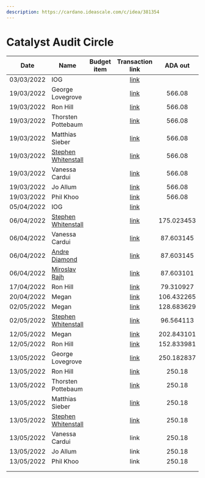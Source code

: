```yaml
---
description: https://cardano.ideascale.com/c/idea/381354
---
```


# Catalyst Audit Circle

<table><thead><tr><th>Date</th><th>Name</th><th data-type="select">Budget item</th><th align="center">Transaction link</th><th align="center">ADA out</th><th align="center">ADA in</th><th align="center">Balance</th></tr></thead><tbody><tr><td>03/03/2022</td><td>IOG</td><td></td><td align="center"><a href="https://raw.githubusercontent.com/treasuryguild/Community-Governance-Oversight/main/Transactions/Fund7/Catalyst-Audit-Circle/Incoming-IOG/1647101544697-IOG.json">link</a></td><td align="center"></td><td align="center">4601.445652</td><td align="center">4600.270295</td></tr><tr><td>19/03/2022</td><td>George Lovegrove</td><td></td><td align="center"><a href="https://raw.githubusercontent.com/treasuryguild/Community-Governance-Oversight/main/Transactions/Fund7/Catalyst-Audit-Circle/Meetings/1647695503497-George-Lovegrove.json">link</a></td><td align="center">566.08</td><td align="center"></td><td align="center">4033.188734</td></tr><tr><td>19/03/2022</td><td>Ron Hill</td><td></td><td align="center"><a href="https://raw.githubusercontent.com/treasuryguild/Community-Governance-Oversight/main/Transactions/Fund7/Catalyst-Audit-Circle/Meetings/1647695804901-Ron-Hill.json">link</a></td><td align="center">566.08</td><td align="center"></td><td align="center">3467.107525</td></tr><tr><td>19/03/2022</td><td>Thorsten Pottebaum</td><td></td><td align="center"><a href="https://raw.githubusercontent.com/treasuryguild/Community-Governance-Oversight/main/Transactions/Fund7/Catalyst-Audit-Circle/Meetings/1647696287952-Thorsten-Pottebaum.json">link</a></td><td align="center">566.08</td><td align="center"></td><td align="center">2901.026008</td></tr><tr><td>19/03/2022</td><td>Matthias Sieber</td><td></td><td align="center"><a href="https://raw.githubusercontent.com/treasuryguild/Community-Governance-Oversight/main/Transactions/Fund7/Catalyst-Audit-Circle/Meetings/1647696071315-Matthias-Sieber.json">link</a></td><td align="center">566.08</td><td align="center"></td><td align="center">2334.944359</td></tr><tr><td>19/03/2022</td><td><a href="https://github.com/miroslavrajh/Catalyst-members/blob/main/profiles/W/Stephen-Whitenstall.md">Stephen Whitenstall</a></td><td></td><td align="center"><a href="https://raw.githubusercontent.com/treasuryguild/Community-Governance-Oversight/main/Transactions/Fund7/Catalyst-Audit-Circle/Meetings/1647696466114-Stephen-Whitenstall.json">link</a></td><td align="center">566.08</td><td align="center"></td><td align="center">1768.862666</td></tr><tr><td>19/03/2022</td><td>Vanessa Cardui</td><td></td><td align="center"><a href="https://raw.githubusercontent.com/treasuryguild/Community-Governance-Oversight/main/Transactions/Fund7/Catalyst-Audit-Circle/Meetings/1647696643012-Vanessa-Cardui.json">link</a></td><td align="center">566.08</td><td align="center"></td><td align="center">1202.781193</td></tr><tr><td>19/03/2022</td><td>Jo Allum</td><td></td><td align="center"><a href="https://raw.githubusercontent.com/treasuryguild/Community-Governance-Oversight/main/Transactions/Fund7/Catalyst-Audit-Circle/Meetings/1647697140559-Jo-Allum.json">link</a></td><td align="center">566.08</td><td align="center"></td><td align="center">636.699984</td></tr><tr><td>19/03/2022</td><td>Phil Khoo</td><td></td><td align="center"><a href="https://raw.githubusercontent.com/treasuryguild/Community-Governance-Oversight/main/Transactions/Fund7/Catalyst-Audit-Circle/Meetings/1647697322653-Phil-Khoo.json">link</a></td><td align="center">566.08</td><td align="center"></td><td align="center">70.618731</td></tr><tr><td>05/04/2022</td><td>IOG</td><td></td><td align="center"><a href="https://raw.githubusercontent.com/treasuryguild/Community-Governance-Oversight/main/Transactions/Fund7/Catalyst-Audit-Circle/Incoming-IOG/1649176611371-IOG.json">link</a></td><td align="center"></td><td align="center">3527.777778</td><td align="center">3599.396509</td></tr><tr><td>06/04/2022</td><td><a href="https://github.com/miroslavrajh/Catalyst-members/blob/main/profiles/W/Stephen-Whitenstall.md">Stephen Whitenstall</a></td><td></td><td align="center"><a href="https://raw.githubusercontent.com/treasuryguild/Community-Governance-Oversight/main/Transactions/Fund7/Catalyst-Audit-Circle/Proposal/1649214955085-Stephen-Whitenstall.json">link</a></td><td align="center">175.023453</td><td align="center"></td><td align="center">3424.373056</td></tr><tr><td>06/04/2022</td><td>Vanessa Cardui</td><td></td><td align="center"><a href="https://raw.githubusercontent.com/treasuryguild/Community-Governance-Oversight/main/Transactions/Fund7/Catalyst-Audit-Circle/Proposal/1649215394040-Vanessa-Cardui.json">link</a></td><td align="center">87.603145</td><td align="center"></td><td align="center">3336.769911</td></tr><tr><td>06/04/2022</td><td><a href="https://github.com/miroslavrajh/Catalyst-members/blob/main/profiles/D/Andre-Diamond.md">Andre Diamond</a></td><td></td><td align="center"><a href="https://raw.githubusercontent.com/treasuryguild/Community-Governance-Oversight/main/Transactions/Fund7/Catalyst-Audit-Circle/Proposal/1649215867719-Andr%C3%A9-Diamond.json">link</a></td><td align="center">87.603145</td><td align="center"></td><td align="center">3249.166766</td></tr><tr><td>06/04/2022</td><td><a href="https://github.com/miroslavrajh/Catalyst-members/blob/main/profiles/R/Miroslav-Rajh.md">Miroslav Rajh</a></td><td></td><td align="center"><a href="https://raw.githubusercontent.com/treasuryguild/Community-Governance-Oversight/main/Transactions/Fund7/Catalyst-Audit-Circle/Proposal/1649216349333-Miroslav-Rajh.json">link</a></td><td align="center">87.603101</td><td align="center"></td><td align="center">3161.563665</td></tr><tr><td>17/04/2022</td><td>Ron Hill</td><td></td><td align="center"><a href="https://raw.githubusercontent.com/treasuryguild/Community-Governance-Oversight/main/Transactions/Fund7/Catalyst-Audit-Circle/Town-Hall-Slides/1650183554847-Ron-Hill.json">link</a></td><td align="center">79.310927</td><td align="center"></td><td align="center">3082.252738</td></tr><tr><td>20/04/2022</td><td>Megan</td><td></td><td align="center"><a href="https://raw.githubusercontent.com/treasuryguild/Community-Governance-Oversight/main/Transactions/Fund7/Catalyst-Audit-Circle/Meeting-Minutes/1650471780159-Megan.json">link</a></td><td align="center">106.432265</td><td align="center"></td><td align="center">2975.820473</td></tr><tr><td>02/05/2022</td><td>Megan</td><td></td><td align="center"><a href="https://raw.githubusercontent.com/treasuryguild/Community-Governance-Oversight/main/Transactions/Fund7/Catalyst-Audit-Circle/Meeting-Minutes/1651503635185-Megan.json">link</a></td><td align="center">128.683629</td><td align="center"></td><td align="center">2847.136844</td></tr><tr><td>02/05/2022</td><td><a href="https://github.com/miroslavrajh/Catalyst-members/blob/main/profiles/W/Stephen-Whitenstall.md">Stephen Whitenstall</a></td><td></td><td align="center"><a href="https://raw.githubusercontent.com/treasuryguild/Community-Governance-Oversight/main/Transactions/Fund7/Catalyst-Audit-Circle/Town-Hall-Slides/1651504144022-Stephen-Whitenstall.json">link</a></td><td align="center">96.564113</td><td align="center"></td><td align="center">2750.572731</td></tr><tr><td>12/05/2022</td><td>Megan</td><td></td><td align="center"><a href="https://raw.githubusercontent.com/treasuryguild/Community-Governance-Oversight/main/Transactions/Fund7/Catalyst-Audit-Circle/Meeting-Minutes/1652379016185-Megan.json">link</a></td><td align="center">202.843101</td><td align="center"></td><td align="center">2547.729630</td></tr><tr><td>12/05/2022</td><td>Ron Hill</td><td></td><td align="center"><a href="https://raw.githubusercontent.com/treasuryguild/Community-Governance-Oversight/main/Transactions/Fund7/Catalyst-Audit-Circle/Town-Hall-Slides/1652379727850-Ron-Hill.json">link</a></td><td align="center">152.833981</td><td align="center"></td><td align="center">2394.895649</td></tr><tr><td>13/05/2022</td><td>George Lovegrove</td><td></td><td align="center"><a href="https://raw.githubusercontent.com/treasuryguild/Community-Governance-Oversight/main/Transactions/Fund7/Catalyst-Audit-Circle/1652444648498-George-Lovegrove.json">link</a></td><td align="center">250.182837</td><td align="center"></td><td align="center">2144.712812</td></tr><tr><td>13/05/2022</td><td>Ron Hill</td><td></td><td align="center"><a href="https://raw.githubusercontent.com/treasuryguild/Community-Governance-Oversight/main/Transactions/Fund7/Catalyst-Audit-Circle/Other/1652444990875-Ron-Hill.json">link</a></td><td align="center">250.18</td><td align="center"></td><td align="center">1894.530327</td></tr><tr><td>13/05/2022</td><td>Thorsten Pottebaum</td><td></td><td align="center"><a href="https://raw.githubusercontent.com/treasuryguild/Community-Governance-Oversight/main/Transactions/Fund7/Catalyst-Audit-Circle/Other/1652445343636-Thorsten-Pottebaum.json">link</a></td><td align="center">250.18</td><td align="center"></td><td align="center">1644.347402</td></tr><tr><td>13/05/2022</td><td>Matthias Sieber</td><td></td><td align="center"><a href="https://raw.githubusercontent.com/treasuryguild/Community-Governance-Oversight/main/Transactions/Fund7/Catalyst-Audit-Circle/Other/1652445553574-Matthias-Sieber.json">link</a></td><td align="center">250.18</td><td align="center"></td><td align="center">1394.164609</td></tr><tr><td>13/05/2022</td><td><a href="https://github.com/miroslavrajh/Catalyst-members/blob/main/profiles/W/Stephen-Whitenstall.md">Stephen Whitenstall</a></td><td></td><td align="center"><a href="https://raw.githubusercontent.com/treasuryguild/Community-Governance-Oversight/main/Transactions/Fund7/Catalyst-Audit-Circle/Other/1652445735311-Stephen-Whitenstall.json">link</a></td><td align="center">250.18</td><td align="center"></td><td align="center">1143.981640</td></tr><tr><td>13/05/2022</td><td>Vanessa Cardui</td><td></td><td align="center">link</td><td align="center">250.18</td><td align="center"></td><td align="center"></td></tr><tr><td>13/05/2022</td><td>Jo Allum</td><td></td><td align="center">link</td><td align="center">250.18</td><td align="center"></td><td align="center"></td></tr><tr><td>13/05/2022</td><td>Phil Khoo</td><td></td><td align="center">link</td><td align="center">250.18</td><td align="center"></td><td align="center"></td></tr><tr><td></td><td></td><td></td><td align="center"></td><td align="center"></td><td align="center"></td><td align="center"></td></tr><tr><td></td><td></td><td></td><td align="center"></td><td align="center"></td><td align="center"></td><td align="center"></td></tr></tbody></table>
